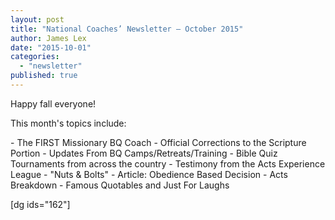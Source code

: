 ```yaml
---
layout: post
title: "National Coaches’ Newsletter – October 2015"
author: James Lex
date: "2015-10-01"
categories: 
  - "newsletter"
published: true
---
```


Happy fall everyone!

This month's topics include:

\- The FIRST Missionary BQ Coach - Official Corrections to the Scripture Portion - Updates From BQ Camps/Retreats/Training - Bible Quiz Tournaments from across the country - Testimony from the Acts Experience League - "Nuts & Bolts" - Article: Obedience Based Decision - Acts Breakdown - Famous Quotables and Just For Laughs

\[dg ids="162"\]
